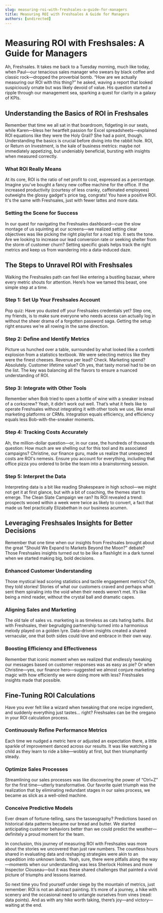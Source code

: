 ```yaml
---
slug: measuring-roi-with-freshsales-a-guide-for-managers
title: Measuring ROI with Freshsales A Guide for Managers
authors: [undirected]
---
```



# Measuring ROI with Freshsales: A Guide for Managers

Ah, Freshsales. It takes me back to a Tuesday morning, much like today, when Paul—our tenacious sales manager who swears by black coffee and classic rock—dropped the proverbial bomb. “How are we actually measuring our ROI with this thing?” he asked, waving a report that looked suspiciously ornate but was likely devoid of value. His question started a ripple through our management sea, sparking a quest for clarity in a galaxy of KPIs.

## Understanding the Basics of ROI in Freshsales

Remember that time we all sat in that boardroom, fidgeting in our seats, while Karen—bless her heartfelt passion for Excel spreadsheets—explained ROI equations like they were the Holy Grail? She had a point, though. Understanding the basics is crucial before diving into the rabbit hole. ROI, or Return on Investment, is the kale of business metrics: maybe not immediately appetizing, but undeniably beneficial, bursting with insights when measured correctly.

### What ROI Really Means

At its core, ROI is the ratio of net profit to cost, expressed as a percentage. Imagine you've bought a fancy new coffee machine for the office. If the increased productivity (courtesy of less cranky, caffeinated employees) outweighs the glossy gadget's price tag, congrats! You have a positive ROI. It's the same with Freshsales, just with fewer lattes and more data.

### Setting the Scene for Success

In our quest for navigating the Freshsales dashboard—cue the slow montage of us squinting at our screens—we realized setting clear objectives was like picking the right playlist for a road trip. It sets the tone. Are we looking to increase our lead conversion rate or seeking shelter from the storm of customer churn? Setting specific goals helps track the right metrics and keep us from wandering into a data-induced daze.

## The Steps to Unravel ROI with Freshsales

Walking the Freshsales path can feel like entering a bustling bazaar, where every metric shouts for attention. Here’s how we tamed this beast, one simple step at a time.

### Step 1: Set Up Your Freshsales Account

Pop quiz: Have you dusted off your Freshsales credentials yet? Step one, my friends, is to make sure everyone who needs access can actually log in without the sheer drama of a forgotten password saga. Getting the setup right ensures we're all rowing in the same direction.

### Step 2: Define and Identify Metrics

Picture us hunched over a table, surrounded by what looked like a confetti explosion from a statistics textbook. We were selecting metrics like they were the finest cheeses. Revenue per lead? Check. Marketing spend? Absolutely. Customer lifetime value? Oh yes, that tasty morsel had to be on the list. The key was balancing all the flavors to ensure a nuanced understanding of ROI.

### Step 3: Integrate with Other Tools

Remember when Bob tried to open a bottle of wine with a sneaker instead of a corkscrew? Yeah, it didn’t work out well. That’s what it feels like to operate Freshsales without integrating it with other tools we use, like email marketing platforms or CRMs. Integration equals efficiency, and efficiency equals less Bob-with-the-sneaker moments.

### Step 4: Tracking Costs Accurately

Ah, the million-dollar question—or, in our case, the hundreds of thousands question: How much are we shelling out for this tool and its associated campaigns? Christine, our finance guru, made us realize that unexpected costs are ROI's nemesis. Ensure you account for everything, including that office pizza you ordered to bribe the team into a brainstorming session.

### Step 5: Interpret the Data

Interpreting data is a bit like reading Shakespeare in high school—we might not get it at first glance, but with a bit of coaching, the themes start to emerge. The Clean Slate Campaign we ran? Its ROI revealed a trend: prospects wooed within a week were twice as likely to convert, a fact that made us feel practically Elizabethan in our business acumen.

## Leveraging Freshsales Insights for Better Decisions

Remember that one time when our insights from Freshsales brought about the great "Should We Expand to Markets Beyond the Moon?" debate? Those Freshsales insights turned out to be like a flashlight in a dark tunnel when we started making big, bold decisions.

### Enhanced Customer Understanding

Those mystical lead scoring statistics and tactile engagement metrics? Oh, they told stories! Stories of what our customers craved and perhaps what sent them spiraling into the void when their needs weren’t met. It’s like being a mind reader, without the crystal ball and dramatic capes.

### Aligning Sales and Marketing

The old tale of sales vs. marketing is as timeless as cats hating baths. But with Freshsales, their begrudging partnership turned into a harmonious melody played on a golden lyre. Data-driven insights created a shared vernacular, one that both sides could love and embrace in their own way.

### Boosting Efficiency and Effectiveness

Remember that iconic moment when we realized that endlessly tweaking our messages based on customer responses was as easy as pie? Or when Christine—yes, our finance hero—suggested we almost conjure marketing magic with how efficiently we were doing more with less? Freshsales insights made that possible.

## Fine-Tuning ROI Calculations

Have you ever felt like a wizard when tweaking that one recipe ingredient, and suddenly everything just tastes… right? Freshsales can be the oregano in your ROI calculation process.

### Continuously Refine Performance Metrics

Each time we nudged a metric here or adjusted an expectation there, a little sparkle of improvement danced across our results. It was like watching a child as they learn to ride a bike—wobbly at first, but then triumphantly steady.

### Optimize Sales Processes

Streamlining our sales processes was like discovering the power of “Ctrl+Z” for the first time—utterly transformative. Our favorite quiet triumph was the realization that by eliminating redundant stages in our sales process, we became as slick as a well-oiled machine.

### Conceive Predictive Models

Ever dream of fortune-telling, sans the tasseography? Predictions based on historical data patterns became our bread and butter. We started anticipating customer behaviors better than we could predict the weather—definitely a proud moment for the team.

In conclusion, this journey of measuring ROI with Freshsales was more about the stories we uncovered than just raw numbers. The countless hours shared in evaluating data and reshaping strategies were akin to an expedition into unknown lands. Yeah, sure, there were pitfalls along the way—moments when our understanding was less Sherlock Holmes and more Inspector Clouseau—but it was these shared challenges that painted a vivid picture of triumphs and lessons learned.

So next time you find yourself under siege by the mountain of metrics, just remember: ROI is not an abstract painting. It’s more of a journey, a hike with scenery and the occasional need to untangle ourselves from vines (read: data points). And as with any hike worth taking, there’s joy—and victory—waiting at the end.